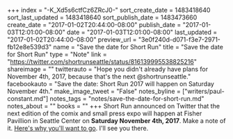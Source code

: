 +++
index = "-K_Xd5s6ctfCz6ZRcJ0-"
sort_create_date = 1483418640
sort_last_updated = 1483418640
sort_publish_date = 1483473660
create_date = "2017-01-02T20:44:00-08:00"
publish_date = "2017-01-03T12:01:00-08:00"
date = "2017-01-03T12:01:00-08:00"
last_updated = "2017-01-02T20:44:00-08:00"
preview_url = "3e0f240d-d071-f3e7-2971-fb12e8e539d3"
name = "Save the date for Short Run"
title = "Save the date for Short Run"
type = "Note"
link = "https://twitter.com/shortrunseattle/status/816139995538825216"
shareimage = ""
twitterauto = "Hope you didn't already have plans for November 4th, 2017, because that's the next @shortrunseattle."
facebookauto = "Save the date: Short Run 2017 will happen on Saturday November 4th."
make_image_tweet = "False"
notes_byline = ["writers/paul-constant.md"]
notes_tags = "notes/save-the-date-for-short-run.md"
notes_about = ""
books = ""
+++
Short Run announced on Twitter that the next edition of the comix and small press expo will happen at Fisher Pavillion in Seattle Center on **Saturday November 4th, 2017**. Make a note of it. [Here's why you'll want to go](http://www.seattlereviewofbooks.com/reviews/short-run-for-the-long-haul/). I'll see you there.
